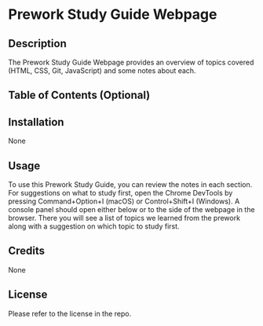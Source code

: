 # Prework Study Guide Webpage

## Description

The Prework Study Guide Webpage provides an overview of topics covered (HTML, CSS, Git, JavaScript) and some notes about each. 
## Table of Contents (Optional)

## Installation

None

## Usage

To use this Prework Study Guide, you can review the notes in each section. For suggestions on what to study first, open the Chrome DevTools by pressing Command+Option+I (macOS) or Control+Shift+I (Windows). A console panel should open either below or to the side of the webpage in the browser. There you will see a list of topics we learned from the prework along with a suggestion on which topic to study first.

## Credits

None

## License

Please refer to the license in the repo. 
